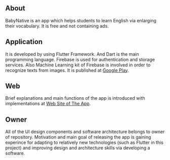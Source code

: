 ## About
BabyNative is an app which helps students to learn English via enlarging their vocabulary. It is free and not containing ads.
## Application
It is developed by using Flutter Framework. And Dart is the main programming language.
Firebase is used for authentication and storage services. Also Machine Learning kit of Firebase is involved in order to recognize texts from images. It is published
at [Google Play]().
## Web
Brief explanations and main functions of the app is introduced with implementations at [Web Site of The App](https://musacim.github.io/b).
## Owner
All of the UI design components and software architecture belongs to owner of repository. 
Motivation and main goal of releasing the app is gaining experince for adapting to relatively
new technologies (such as Flutter in this project) and improving design and architecture skills via developing a software.
